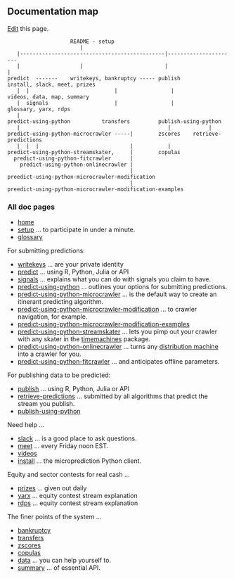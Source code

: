 ## Documentation map

[Edit](https://github.com/microprediction/microprediction/blob/master/docs/map.md) this page. 


                        README - setup
                           |
       |----------------------------------------------|----------------------
       |                   |                          |                     |
    predict  -------    writekeys, bankruptcy ----- publish             install, slack, meet, prizes
       |  |                           |                 |                videos, data, map, summary
       |  signals                     |                 |                   glossary, yarx, rdps
       |
    predict-using-python          transfers         publish-using-python
       |                                               |            |
    predict-using-python-microcrawler -----|        zscores    retrieve-predictions
       |  |  |                             |           |
    predict-using-python-streamskater,     |        copulas
      predict-using-python-fitcrawler      |
        predict-using-python-onlinecrawler |
                                           |
    preedict-using-python-microcrawler-modification
                                           | 
    preedict-using-python-microcrawler-modification-examples
    
       
### All doc pages 

- [home](https://microprediction.github.io/microprediction)
- [setup](https://microprediction.github.io/microprediction/setup) ... to participate in under a minute. 
- [glossary](https://microprediction.github.io/microprediction/glossary.html)

For submitting predictions:

- [writekeys](https://microprediction.github.io/microprediction/writekeys.html) ... are your private identity
- [predict](https://microprediction.github.io/microprediction/predict.html) ... using R, Python, Julia or API
- [signals](https://microprediction.github.io/microprediction/signals.html) ... explains what you can do with signals you claim to have. 
- [predict-using-python](https://microprediction.github.io/microprediction/predict-using-python.html) ... outlines your options for submitting predictions.
- [predict-using-python-microcrawler](https://microprediction.github.io/microprediction/predict-using-python-microcrawler.html) ... is the default way to create an itinerant predicting algorithm. 
- [predict-using-python-microcrawler-modification](https://microprediction.github.io/microprediction/predict-using-python-microcrawler-modification.html) ... to crawler navigation, for example.
- [predict-using-python-microcrawler-modification-examples](https://microprediction.github.io/microprediction/predict-using-python-microcrawler-modification-examples.html)
- [predict-using-python-streamskater](https://microprediction.github.io/microprediction/predict-using-python-streamskater.html) ... lets you pimp out your crawler with any skater in the [timemachines](https://github.com/microprediction/timemachines) package. 
- [predict-using-python-onlinecrawler](https://microprediction.github.io/microprediction/predict-using-python-onlinecrawler.html) ... turns any [distribution machine](https://github.com/microprediction/microprediction/blob/master/microprediction/univariate/distmachine.py) into a crawler for you.
- [predict-using-python-fitcrawler](https://microprediction.github.io/microprediction/predict-using-python-fitcrawler.html) ... and anticipates offline parameters.

For publishing data to be predicted:

- [publish](https://microprediction.github.io/microprediction/publish.html) ... using R, Python, Julia or API
- [retrieve-predictions](https://microprediction.github.io/microprediction/retrieve-predictions.html) ... submitted by all algorithms that predict the stream you publish.
- [publish-using-python](https://microprediction.github.io/microprediction/publish-using-python.html)

Need help ...

- [slack](https://microprediction.github.io/microprediction/slack.html) ... is a good place to ask questions.
- [meet](https://microprediction.github.io/microprediction/meet.html) ... every Friday noon EST. 
- [videos](https://microprediction.github.io/microprediction/videos.html)
- [install](https://microprediction.github.io/microprediction/install.html) ... the microprediction Python client. 

Equity and sector contests for real cash ...

- [prizes](https://microprediction.github.io/microprediction/prizes.html) ... given out daily
- [yarx](https://microprediction.github.io/microprediction/yarx.html) ... equity contest stream explanation
- [rdps](https://microprediction.github.io/microprediction/rdps.html) ... equity contest stream explanation

The finer points of the system ...

- [bankruptcy](https://microprediction.github.io/microprediction/bankruptcy.html)
- [transfers](https://microprediction.github.io/microprediction/transfers.html)
- [zscores](https://microprediction.github.io/microprediction/zscores.html) 
- [copulas](https://microprediction.github.io/microprediction/copulas.html)
- [data](https://microprediction.github.io/microprediction/data.html) ... you can help yourself to. 
- [summary](https://microprediction.github.io/microprediction/summary.html) ... of essential API. 

